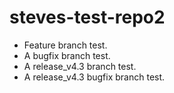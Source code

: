 # steves-test-repo2

- Feature branch test.
- A bugfix branch test.
- A release_v4.3 branch test.
- A release_v4.3 bugfix branch test.
